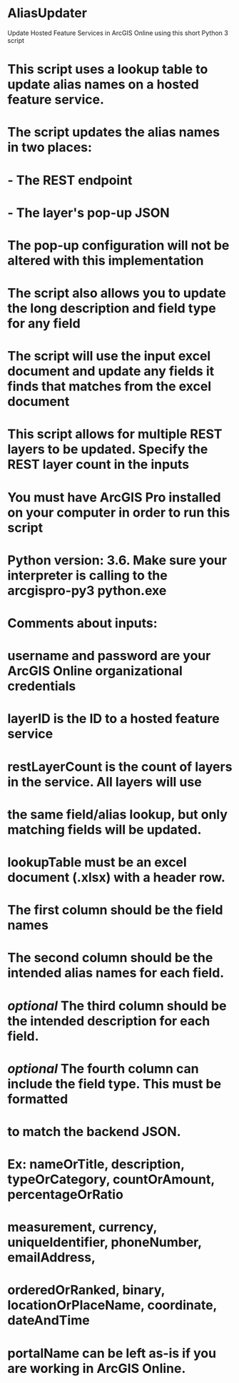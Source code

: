 # AliasUpdater
Update Hosted Feature Services in ArcGIS Online using this short Python 3 script
# This script uses a lookup table to update alias names on a hosted feature service.
# The script updates the alias names in two places:
#   - The REST endpoint
#   - The layer's pop-up JSON
# The pop-up configuration will not be altered with this implementation
# The script also allows you to update the long description and field type for any field
#
# The script will use the input excel document and update any fields it finds that matches from the excel document
#
# This script allows for multiple REST layers to be updated. Specify the REST layer count in the inputs
#
# You must have ArcGIS Pro installed on your computer in order to run this script
# Python version: 3.6. Make sure your interpreter is calling to the arcgispro-py3 python.exe

# Comments about inputs:
# username and password are your ArcGIS Online organizational credentials

# layerID is the ID to a hosted feature service 

# restLayerCount is the count of layers in the service. All layers will use
#               the same field/alias lookup, but only matching fields will be updated.

# lookupTable must be an excel document (.xlsx) with a header row. 
# The first column should be the field names
# The second column should be the intended alias names for each field.
# *optional* The third column should be the intended description for each field.
# *optional* The fourth column can include the field type. This must be formatted
#           to match the backend JSON. 
#           Ex:  nameOrTitle, description, typeOrCategory, countOrAmount, percentageOrRatio
#               measurement, currency, uniqueIdentifier, phoneNumber, emailAddress,
#               orderedOrRanked, binary, locationOrPlaceName, coordinate, dateAndTime

# portalName can be left as-is if you are working in ArcGIS Online.
